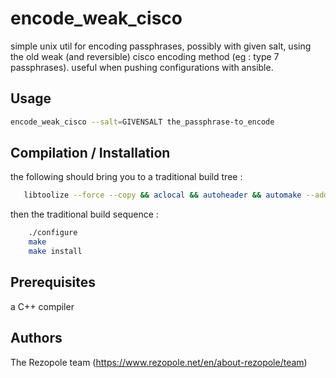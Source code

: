 # encode_weak_cisco
simple unix util for encoding passphrases, possibly with given salt, using the
old weak (and reversible) cisco encoding method (eg : type 7 passphrases).
useful when pushing configurations with ansible.

## Usage
```bash
encode_weak_cisco --salt=GIVENSALT the_passphrase-to_encode
 ```

## Compilation / Installation
the following should bring you to a traditional build tree :
```bash
   libtoolize --force --copy && aclocal && autoheader && automake --add-missing --copy && autoconf
```
then the traditional build sequence :
```bash
    ./configure
    make
    make install
```

## Prerequisites
a C++ compiler

## Authors
The Rezopole team (https://www.rezopole.net/en/about-rezopole/team)

